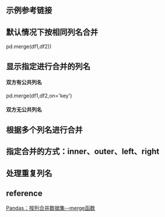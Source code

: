 ## 示例参考链接
## 默认情况下按相同列名合并
pd.merge(df1,df2))
## 显示指定进行合并的列名
#### 双方有公共列名
pd.merge(df1,df2,on='key')
#### 双方无公共列名
## 根据多个列名进行合并
## 指定合并的方式：inner、outer、left、right
## 处理重复列名
## reference
[Pandas：按列合并数据集--merge函数](https://blog.csdn.net/bqw18744018044/article/details/79944544)
